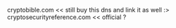cryptobible.com << still buy this dns and link it as well :>
cryptosecurityreference.com << official ?